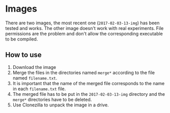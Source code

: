 # Images

There are two images, the most recent one (`2017-02-03-13-img`) has been tested and works. The other image doesn't work with real experiments. File permissions are the problem and don't allow the corresponding executable to be compiled.

## How to use

1. Download the image
2. Merge the files in the directories named `merge*` according to the file named `filename.txt`.
3. It is important that the name of the merged file corresponds to the name in each `filename.txt` file.
4. The merged file has to be put in the `2017-02-03-13-img` directory and the `merge*` directories have to be deleted.
5. Use Clonezilla to unpack the image in a drive.